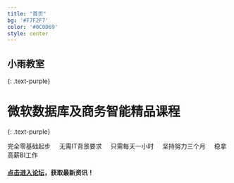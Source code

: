 ```yaml
---
title: "首页"
bg: '#F7F2F7'
color: '#0C0D69'
style: center
---
```


## **小雨教室**
{: .text-purple}

<span class="fa-stack subtlecircle" style="font-size:100px; background:rgba(255,166,0,0.1)">
  <i class="fa fa-circle fa-stack-2x text-white"></i>
  <i class="fa fa-line-chart fa-stack-1x text-orange"></i>
</span>

# 微软数据库及商务智能精品课程
{: .text-purple}


完全零基础起步 &nbsp; &nbsp; 无需IT背景要求 &nbsp; &nbsp; 只需每天一小时 &nbsp; &nbsp; 坚持努力三个月 &nbsp; &nbsp; 稳拿高薪BI工作

#### [点击进入论坛](http://forum.xiaoyuclassroom.com)，获取最新资讯！
<!--
<span id="forkongithub">		
  <a class="bg-blue" href="http://forum.xiaoyuclassroom.com">		
    进入论坛，获取最新资讯！
  </a>		
</span>
-->
